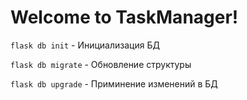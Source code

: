 # Welcome to TaskManager!


`flask db init` - Инициализация БД 

`flask db migrate` - Обновление структуры

`flask db upgrade` - Приминение изменений в БД